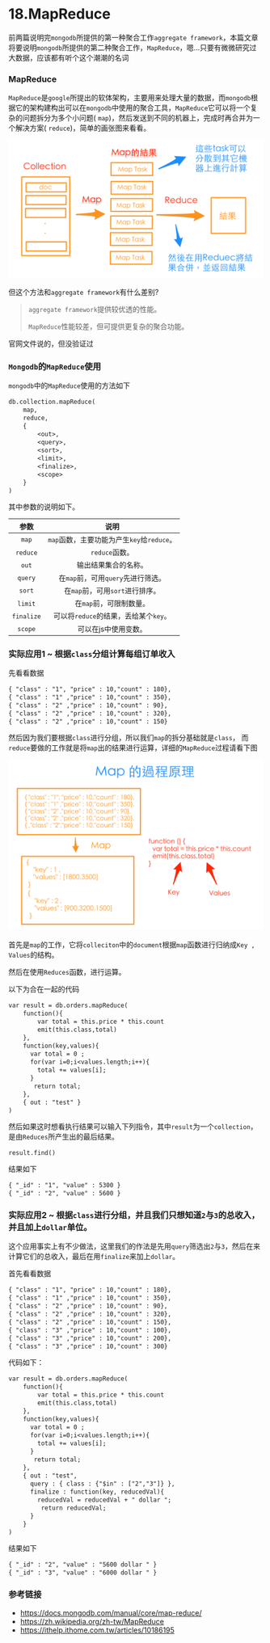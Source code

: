 # 18.MapReduce

前两篇说明完`mongodb`所提供的第一种聚合工作`aggregate framework`，本篇文章将要说明`mongodb`所提供的第二种聚合工作，`MapReduce`，嗯…只要有微微研究过大数据，应该都有听个这个潮潮的名词





### MapReduce

`MapReduce`是`google`所提出的软体架构，主要用来处理大量的数据，而`mongodb`根据它的架构建构出可以在`mongodb`中使用的聚合工具，`MapReduce`它可以将一个复杂的问题拆分为多个小问题( `map`)，然后发送到不同的机器上，完成时再合并为一个解决方案( `reduce`)，简单的画张图来看看。

![](https://raw.githubusercontent.com/affectalways/Flee-as-a-bird-to-your-mountain/main/img/18Mo01.png)

但这个方法和`aggregate framework`有什么差别?

> `aggregate framework`提供较优透的性能。
>
> `MapReduce`性能较差，但可提供更复杂的聚合功能。

官网文件说的，但没验证过





### `Mongodb`的`MapReduce`使用

`mongodb`中的`MapReduce`使用的方法如下

```
db.collection.mapReduce(
    map,    
    reduce, 
    {
        <out>,    
        <query>, 
        <sort>,   
        <limit>,  
        <finalize>, 
        <scope>
    }
)
```

其中参数的说明如下。

|    参数    |                    说明                    |
| :--------: | :----------------------------------------: |
|   `map`    | `map`函数，主要功能为产生`key`给`reduce`。 |
|  `reduce`  |               `reduce`函数。               |
|   `out`    |            输出结果集合的名称。            |
|  `query`   |     在`map`前，可用`query`先进行筛选。     |
|   `sort`   |      在`map`前，可用`sort`进行排序。       |
|  `limit`   |          在`map`前，可限制数量。           |
| `finalize` |   可以将`reduce`的结果，丢给某个`key`。    |
|  `scope`   |            可以在js中使用变数。            |





### 实际应用1 ~ 根据`class`分组计算每组订单收入

先看看数据

```
{ "class" : "1", "price" : 10,"count" : 180},
{ "class" : "1" ,"price" : 10,"count" : 350},
{ "class" : "2" ,"price" : 10,"count" : 90},
{ "class" : "2" ,"price" : 10,"count" : 320},
{ "class" : "2" ,"price" : 10,"count" : 150}
```

然后因为我们要根据`class`进行分组，所以我们`map`的拆分基础就是`class`，
而`reduce`要做的工作就是将`map`出的结果进行运算，详细的`MapReduce`过程请看下图

![](https://raw.githubusercontent.com/affectalways/Flee-as-a-bird-to-your-mountain/main/img/18Mo02.png)

首先是`map`的工作，它将`colleciton`中的`document`根据`map`函数进行归纳成`Key , Values`的结构。

然后在使用`Reduces`函数，进行运算。

以下为合在一起的代码

```
var result = db.orders.mapReduce(
    function(){ 
    	var total = this.price * this.count
    	emit(this.class,total) 
    },
    function(key,values){ 
      var total = 0 ;
      for(var i=0;i<values.length;i++){
        total += values[i];
      }
       return total;
    },
    { out : "test" }
)
```

然后如果这时想看执行结果可以输入下列指令，其中`result`为一个`collection`，是由`Reduces`所产生出的最后结果。

```
result.find()
```

结果如下

```
{ "_id" : "1", "value" : 5300 }
{ "_id" : "2", "value" : 5600 }
```





### 实际应用2 ~ 根据`class`进行分组，并且我们只想知道`2`与`3`的总收入，并且加上`dollar`单位。

这个应用事实上有不少做法，这里我们的作法是先用`query`筛选出`2`与`3`，然后在来计算它们的总收入，最后在用`finalize`来加上`dollar`。

首先看看数据

```
{ "class" : "1", "price" : 10,"count" : 180},
{ "class" : "1" ,"price" : 10,"count" : 350},
{ "class" : "2" ,"price" : 10,"count" : 90},
{ "class" : "2" ,"price" : 10,"count" : 320},
{ "class" : "2" ,"price" : 10,"count" : 150},
{ "class" : "3" ,"price" : 10,"count" : 100},
{ "class" : "3" ,"price" : 10,"count" : 200},
{ "class" : "3" ,"price" : 10,"count" : 300}
```

代码如下：

```
var result = db.orders.mapReduce(
    function(){ 
    	var total = this.price * this.count
    	emit(this.class,total) 
    },
    function(key,values){ 
      var total = 0 ;
      for(var i=0;i<values.length;i++){
        total += values[i];
      }
       return total;
    },
    { out : "test",
      query : { class : {"$in" : ["2","3"]} },
      finalize : function(key, reducedVal){
        reducedVal = reducedVal + " dollar ";
		 return reducedVal;
      }
    }
)
```

结果如下

```
{ "_id" : "2", "value" : "5600 dollar " }
{ "_id" : "3", "value" : "6000 dollar " }
```





### 参考链接

- https://docs.mongodb.com/manual/core/map-reduce/
- https://zh.wikipedia.org/zh-tw/MapReduce
- https://ithelp.ithome.com.tw/articles/10186195